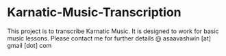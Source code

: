 # Karnatic-Music-Transcription
This project is to transcribe Karnatic Music. It is designed to work for basic music lessons. 
Please contact me for further details @ asaavashwin [at] gmail [dot] com
